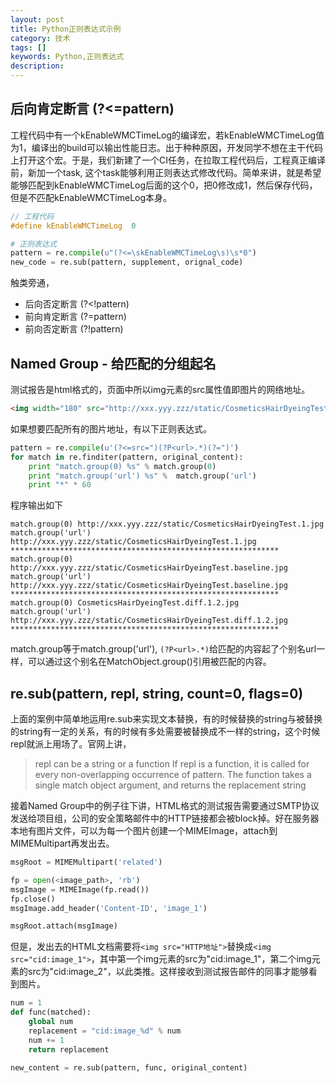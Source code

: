 ```yaml
---
layout: post
title: Python正则表达式示例
category: 技术
tags: []
keywords: Python,正则表达式
description:
---
```


## 后向肯定断言 (?<=pattern)
工程代码中有一个kEnableWMCTimeLog的编译宏，若kEnableWMCTimeLog值为1，编译出的build可以输出性能日志。出于种种原因，开发同学不想在主干代码上打开这个宏。于是，我们新建了一个CI任务，在拉取工程代码后，工程真正编译前，新加一个task, 这个task能够利用正则表达式修改代码。简单来讲，就是希望能够匹配到kEnableWMCTimeLog后面的这个0，把0修改成1，然后保存代码，但是不匹配kEnableWMCTimeLog本身。

```c
// 工程代码
#define kEnableWMCTimeLog  0
```

```python
# 正则表达式
pattern = re.compile(u"(?<=\skEnableWMCTimeLog\s)\s*0")
new_code = re.sub(pattern, supplement, orignal_code)
```
触类旁通，
- 后向否定断言 (?<!pattern)
- 前向肯定断言 (?=pattern)
- 前向否定断言 (?!pattern)

## Named Group - 给匹配的分组起名

测试报告是html格式的，页面中所以img元素的src属性值即图片的网络地址。
```html
<img width="180" src="http://xxx.yyy.zzz/static/CosmeticsHairDyeingTest.1.jpg">
```

如果想要匹配所有的图片地址，有以下正则表达式。
```python
pattern = re.compile(u'(?<=src=")(?P<url>.*)(?=")')
for match in re.finditer(pattern, original_content):
	print "match.group(0) %s" % match.group(0)
	print "match.group('url') %s" %  match.group('url')
	print "*" * 60
```

程序输出如下
```shell
match.group(0) http://xxx.yyy.zzz/static/CosmeticsHairDyeingTest.1.jpg
match.group('url') http://xxx.yyy.zzz/static/CosmeticsHairDyeingTest.1.jpg
************************************************************
match.group(0) http://xxx.yyy.zzz/static/CosmeticsHairDyeingTest.baseline.jpg
match.group('url') http://xxx.yyy.zzz/static/CosmeticsHairDyeingTest.baseline.jpg
************************************************************
match.group(0) CosmeticsHairDyeingTest.diff.1.2.jpg
match.group('url') http://xxx.yyy.zzz/static/CosmeticsHairDyeingTest.diff.1.2.jpg
************************************************************
```

match.group等于match.group('url'), ```(?P<url>.*)```给匹配的内容起了个别名url一样，可以通过这个别名在MatchObject.group()引用被匹配的内容。

## re.sub(pattern, repl, string, count=0, flags=0)
上面的案例中简单地运用re.sub来实现文本替换，有的时候替换的string与被替换的string有一定的关系，有的时候有多处需要被替换成不一样的string，这个时候repl就派上用场了。官网上讲，

> repl can be a string or a function
> If repl is a function, it is called for every non-overlapping occurrence of pattern. The function takes a single match object argument, and returns the replacement string

接着Named Group中的例子往下讲，HTML格式的测试报告需要通过SMTP协议发送给项目组，公司的安全策略邮件中的HTTP链接都会被block掉。好在服务器本地有图片文件，可以为每一个图片创建一个MIMEImage，attach到MIMEMultipart再发出去。

```python
msgRoot = MIMEMultipart('related')

fp = open(<image_path>, 'rb')  
msgImage = MIMEImage(fp.read())  
fp.close()
msgImage.add_header('Content-ID', 'image_1')

msgRoot.attach(msgImage)  
```
但是，发出去的HTML文档需要将```<img src="HTTP地址">```替换成```<img src="cid:image_1">```，其中第一个img元素的src为"cid:image_1"，第二个img元素的src为"cid:image_2"，以此类推。这样接收到测试报告邮件的同事才能够看到图片。

```python
num = 1
def func(matched):
	global num
	replacement = "cid:image_%d" % num
	num += 1
	return replacement

new_content = re.sub(pattern, func, original_content)
```
